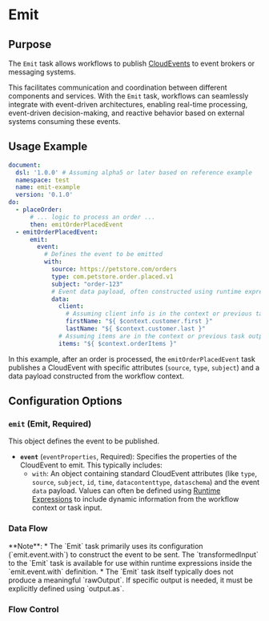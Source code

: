 # Emit

## Purpose

The `Emit` task allows workflows to publish [CloudEvents](https://cloudevents.io/) to event brokers or messaging
systems.

This facilitates communication and coordination between different components and services. With the `Emit` task,
workflows can seamlessly integrate with event-driven architectures, enabling real-time processing, event-driven
decision-making, and reactive behavior based on external systems consuming these events.

## Usage Example

```yaml
document:
  dsl: '1.0.0' # Assuming alpha5 or later based on reference example
  namespace: test
  name: emit-example
  version: '0.1.0'
do:
  - placeOrder:
      # ... logic to process an order ...
      then: emitOrderPlacedEvent
  - emitOrderPlacedEvent:
      emit:
        event:
          # Defines the event to be emitted
          with:
            source: https://petstore.com/orders
            type: com.petstore.order.placed.v1
            subject: "order-123"
            # Event data payload, often constructed using runtime expressions
            data:
              client:
                # Assuming client info is in the context or previous task output
                firstName: "${ $context.customer.first }"
                lastName: "${ $context.customer.last }"
              # Assuming items are in the context or previous task output
              items: "${ $context.orderItems }"
```

In this example, after an order is processed, the `emitOrderPlacedEvent` task publishes a CloudEvent with specific
attributes (`source`, `type`, `subject`) and a data payload constructed from the workflow context.

## Configuration Options

### `emit` (Emit, Required)

This object defines the event to be published.

* **`event`** (`eventProperties`, Required): Specifies the properties of the CloudEvent to emit. This typically
  includes:
    * `with`: An object containing standard CloudEvent attributes (like `type`, `source`, `subject`, `id`, `time`,
      `datacontenttype`, `dataschema`) and the event `data` payload. Values can often be defined
      using [Runtime Expressions](dsl-runtime-expressions.md) to include dynamic information from the workflow context
      or task input.

### Data Flow

<include from="_common-task-data-flow.md" element-id="common-data-flow"/>
**Note**: 
*   The `Emit` task primarily uses its configuration (`emit.event.with`) to construct the event to be sent. The `transformedInput` to the `Emit` task is available for use within runtime expressions inside the `emit.event.with` definition.
*   The `Emit` task itself typically does not produce a meaningful `rawOutput`. If specific output is needed, it must be explicitly defined using `output.as`.

### Flow Control

<include from="_common-task-flow_control.md" element-id="common-flow-control"/> 